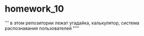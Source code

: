 # homework_10
''' 
в этом репозитории лежат 
угадайка,
калькулятор,
система распознавания пользователей
"""
